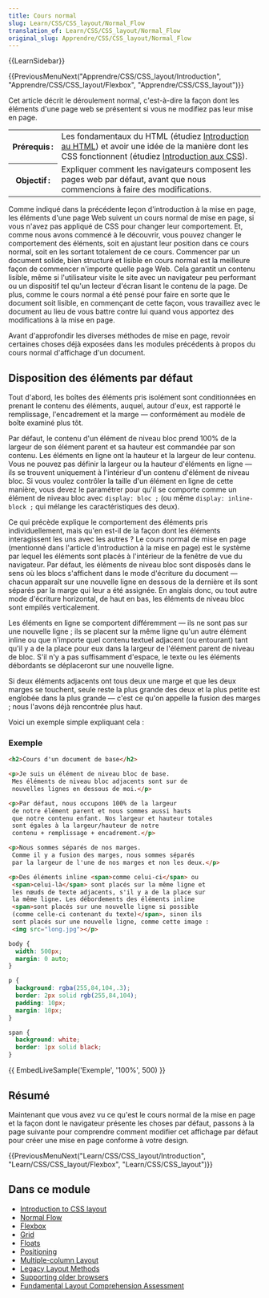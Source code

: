 ```yaml
---
title: Cours normal
slug: Learn/CSS/CSS_layout/Normal_Flow
translation_of: Learn/CSS/CSS_layout/Normal_Flow
original_slug: Apprendre/CSS/CSS_layout/Normal_Flow
---
```

{{LearnSidebar}}

{{PreviousMenuNext("Apprendre/CSS/CSS_layout/Introduction", "Apprendre/CSS/CSS_layout/Flexbox", "Apprendre/CSS/CSS_layout")}}

Cet article décrit le déroulement normal, c'est-à-dire la façon dont les éléments d'une page web se présentent si vous ne modifiez pas leur mise en page.

<table class="standard-table">
  <tbody>
    <tr>
      <th scope="row">Prérequis :</th>
      <td>
        Les fondamentaux du HTML (étudiez
        <a href="/fr/Apprendre/HTML/Introduction_%C3%A0_HTML"
          >Introduction au HTML</a
        >) et avoir une idée de la manière dont les CSS fonctionnent (étudiez
        <a href="/fr/Apprendre/CSS/Introduction_à_CSS">Introduction aux CSS</a
        >).
      </td>
    </tr>
    <tr>
      <th scope="row">Objectif :</th>
      <td>
        Expliquer comment les navigateurs composent les pages web par défaut,
        avant que nous commencions à faire des modifications.
      </td>
    </tr>
  </tbody>
</table>

Comme indiqué dans la précédente leçon d'introduction à la mise en page, les éléments d'une page Web suivent un cours normal de mise en page, si vous n'avez pas appliqué de CSS pour changer leur comportement. Et, comme nous avons commencé à le découvrir, vous pouvez changer le comportement des éléments, soit en ajustant leur position dans ce cours normal, soit en les sortant totalement de ce cours. Commencer par un document solide, bien structuré et lisible en cours normal est la meilleure façon de commencer n'importe quelle page Web. Cela garantit un contenu lisible, même si l'utilisateur visite le site avec un navigateur peu performant ou un dispositif tel qu'un lecteur d'écran lisant le contenu de la page. De plus, comme le cours normal a été pensé pour faire en sorte que le document soit lisible, en commençant de cette façon, vous travaillez avec le document au lieu de vous battre contre lui quand vous apportez des modifications à la mise en page.

Avant d'approfondir les diverses méthodes de mise en page, revoir certaines choses déjà exposées dans les modules précédents à propos du cours normal d'affichage d'un document.

## Disposition des éléments par défaut

Tout d'abord, les boîtes des éléments pris isolément sont conditionnées en prenant le contenu des éléments, auquel, autour d'eux, est rapporté le remplissage, l'encadrement et la marge — conformément au modèle de boîte examiné plus tôt.

Par défaut, le contenu d'un élément de niveau bloc prend 100% de la largeur de son élément parent et sa hauteur est commandée par son contenu. Les éléments en ligne ont la hauteur et la largeur de leur contenu. Vous ne pouvez pas définir la largeur ou la hauteur d'éléments en ligne — ils se trouvent uniquement à l'intérieur d'un contenu d'élément de niveau bloc. Si vous voulez contrôler la taille d'un élément en ligne de cette manière, vous devez le paramétrer pour qu'il se comporte comme un élément de niveau bloc avec `display: bloc ;` (ou même `display: inline-block ;` qui mélange les caractéristiques des deux).

Ce qui précède explique le comportement des éléments pris individuellement, mais qu'en est-il de la façon dont les éléments interagissent les uns avec les autres ? Le cours normal de mise en page (mentionné dans l'article d'introduction à la mise en page) est le système par lequel les éléments sont placés à l'intérieur de la fenêtre de vue du navigateur. Par défaut, les éléments de niveau bloc sont disposés dans le sens où les blocs s'affichent dans le mode d'écriture du document — chacun apparaît sur une nouvelle ligne en dessous de la dernière et ils sont séparés par la marge qui leur a été assignée. En anglais donc, ou tout autre mode d'écriture horizontal, de haut en bas, les éléments de niveau bloc sont empilés verticalement.

Les éléments en ligne se comportent différemment — ils ne sont pas sur une nouvelle ligne ; ils se placent sur la même ligne qu'un autre élément inline ou que n'importe quel contenu textuel adjacent (ou entourant) tant qu'il y a de la place pour eux dans la largeur de l'élément parent de niveau de bloc. S'il n'y a pas suffisamment d'espace, le texte ou les éléments débordants se déplaceront sur une nouvelle ligne.

Si deux éléments adjacents ont tous deux une marge et que les deux marges se touchent, seule reste la plus grande des deux et la plus petite est englobée dans la plus grande — c'est ce qu'on appelle la fusion des marges ; nous l'avons déjà rencontrée plus haut.

Voici un exemple simple expliquant cela :

### Exemple

```html
<h2>Cours d'un document de base</h2>

<p>Je suis un élément de niveau bloc de base.
 Mes éléments de niveau bloc adjacents sont sur de
 nouvelles lignes en dessous de moi.</p>

<p>Par défaut, nous occupons 100% de la largeur
 de notre élément parent et nous sommes aussi hauts
 que notre contenu enfant. Nos largeur et hauteur totales
 sont égales à la largeur/hauteur de notre
 contenu + remplissage + encadrement.</p>

<p>Nous sommes séparés de nos marges.
 Comme il y a fusion des marges, nous sommes séparés
 par la largeur de l'une de nos marges et non les deux.</p>

<p>Des éléments inline <span>comme celui-ci</span> ou
 <span>celui‑là</span> sont placés sur la même ligne et
 les nœuds de texte adjacents, s'il y a de la place sur
 la même ligne. Les débordements des éléments inline
 <span>sont placés sur une nouvelle ligne si possible
 (comme celle‑ci contenant du texte)</span>, sinon ils
 sont placés sur une nouvelle ligne, comme cette image :
 <img src="long.jpg"></p>
```

```css
body {
  width: 500px;
  margin: 0 auto;
}

p {
  background: rgba(255,84,104,.3);
  border: 2px solid rgb(255,84,104);
  padding: 10px;
  margin: 10px;
}

span {
  background: white;
  border: 1px solid black;
}
```

{{ EmbedLiveSample('Exemple', '100%', 500) }}

## Résumé

Maintenant que vous avez vu ce qu'est le cours normal de la mise en page et la façon dont le navigateur présente les choses par défaut, passons à la page suivante pour comprendre comment modifier cet affichage par défaut pour créer une mise en page conforme à votre design.

{{PreviousMenuNext("Learn/CSS/CSS_layout/Introduction", "Learn/CSS/CSS_layout/Flexbox", "Learn/CSS/CSS_layout")}}

## Dans ce module

- [Introduction to CSS layout](/fr/docs/Learn/CSS/CSS_layout/Introduction)
- [Normal Flow](/fr/docs/Learn/CSS/CSS_layout/Normal_Flow)
- [Flexbox](/fr/docs/Learn/CSS/CSS_layout/Flexbox)
- [Grid](/fr/docs/Learn/CSS/CSS_layout/Grids)
- [Floats](/fr/docs/Learn/CSS/CSS_layout/Floats)
- [Positioning](/fr/docs/Learn/CSS/CSS_layout/Positioning)
- [Multiple-column Layout](/fr/docs/Learn/CSS/CSS_layout/Multiple-column_Layout)
- [Legacy Layout Methods](/fr/docs/Learn/CSS/CSS_layout/Legacy_Layout_Methods)
- [Supporting older browsers](/fr/docs/Learn/CSS/CSS_layout/Supporting_Older_Browsers)
- [Fundamental Layout Comprehension Assessment](/fr/docs/Learn/CSS/CSS_layout/Fundamental_Layout_Comprehension)

